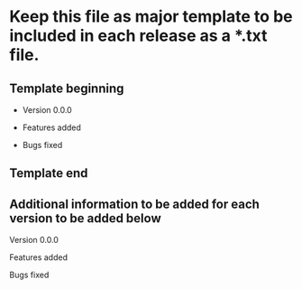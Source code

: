# Keep this file as major template to be included in each release as a *.txt file.

## Template beginning

* Version 0.0.0

* Features added

* Bugs fixed

## Template end

## Additional information to be added for each version to be added below

Version 0.0.0

Features added

Bugs fixed
